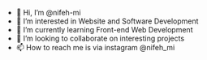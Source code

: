 - 👋 Hi, I’m @nifeh-mi
- 👀 I’m interested in Website and Software Development
- 🌱 I’m currently learning Front-end Web Development
- 💞️ I’m looking to collaborate on interesting projects
- 📫 How to reach me is via instagram @nifeh_mi

<!---
nifeh-mi/nifeh-mi is a ✨ special ✨ repository because its `README.md` (this file) appears on your GitHub profile.
You can click the Preview link to take a look at your changes.
--->
